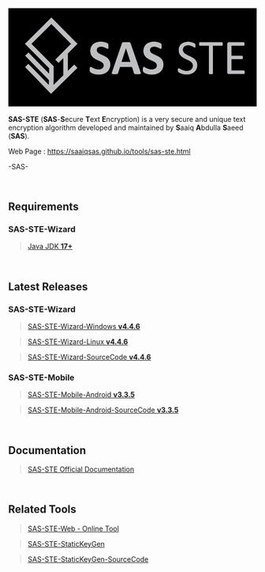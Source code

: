 <img src="https://raw.githubusercontent.com/saaiqSAS/saaiqSAS.github.io/SAS/imgs/SAS-STE-FullLogoWeb-1000.jpg"/>
<br/>

<b>SAS-STE</b> (<b>SAS</b>-<b>S</b>ecure <b>T</b>ext <b>E</b>ncryption) is a very secure and unique text encryption algorithm developed and maintained by <b>S</b>aaiq <b>A</b>bdulla <b>S</b>aeed (<b>SAS</b>).

Web Page : https://saaiqsas.github.io/tools/sas-ste.html

-SAS-

<br/>

## Requirements
### SAS-STE-Wizard
> <a href="https://www.oracle.com/java/technologies/javase/jdk17-archive-downloads.html"> Java JDK <b>17+</b> </a>

<br/>

## Latest Releases

### SAS-STE-Wizard
> <a href="https://github.com/saaiqSAS/SAS-STE/releases/tag/SAS-STE-Wizard-Windows_v4.4.6"> SAS-STE-Wizard-Windows <b>v4.4.6</b>  </a>

> <a href="https://github.com/saaiqSAS/SAS-STE/releases/tag/SAS-STE-Wizard-Linux_v4.4.6"> SAS-STE-Wizard-Linux <b>v4.4.6</b>  </a>

> <a href="https://github.com/saaiqSAS/SAS-STE/releases/tag/SAS-STE-Wizard-SourceCode_v4.4.6"> SAS-STE-Wizard-SourceCode <b>v4.4.6</b>  </a>

### SAS-STE-Mobile
> <a href="https://github.com/saaiqSAS/SAS-STE/releases/tag/SAS-STE-Mobile-Android_v3.3.5"> SAS-STE-Mobile-Android <b>v3.3.5</b>  </a>

> <a href="https://github.com/saaiqSAS/SAS-STE/releases/tag/SAS-STE-Mobile-Android-SourceCode_v3.3.5"> SAS-STE-Mobile-Android-SourceCode <b>v3.3.5</b>  </a>

<br/>

## Documentation
> <a href="https://github.com/saaiqSAS/SAS-STE/blob/SAS/Documentation/SAS-STE%20Documentation.pdf"> SAS-STE Official Documentation </a>

<br/>

## Related Tools
> <a href="https://saaiqsas.github.io/online-tools/sas-ste-web/sas-ste-web.html"> SAS-STE-Web - Online Tool </a>

> <a href="https://github.com/saaiqSAS/SAS-STE/releases/tag/SAS-STE-StaticKeyGen_NEW"> SAS-STE-StaticKeyGen </a>

> <a href="https://github.com/saaiqSAS/SAS-STE/releases/tag/SAS-STE-StaticKeyGen-SourceCode_NEW"> SAS-STE-StaticKeyGen-SourceCode </a>

